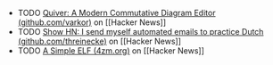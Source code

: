 - TODO [Quiver: A Modern Commutative Diagram Editor (github.com/varkor)](https://news.ycombinator.com/item?id=42520151) on [[Hacker News]]
- TODO [Show HN: I send myself automated emails to practice Dutch (github.com/threinecke)](https://news.ycombinator.com/item?id=42521773) on [[Hacker News]]
- TODO [A Simple ELF (4zm.org)](https://news.ycombinator.com/item?id=42516697) on [[Hacker News]]